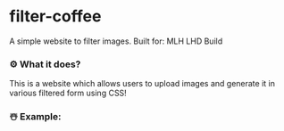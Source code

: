 # filter-coffee
A simple website to filter images.
Built for: MLH LHD Build

### ⚙️ What it does?
This is a website which allows users to upload images and generate it in various filtered form using CSS!

### ☃️ Example:

